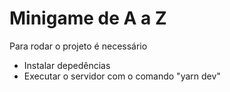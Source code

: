 # Minigame de A a Z

Para rodar o projeto é necessário
- Instalar depedências
- Executar o servidor com o comando "yarn dev"
